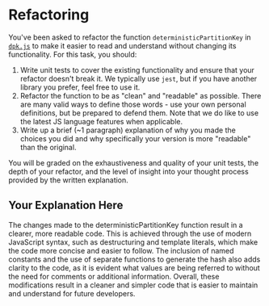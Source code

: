 # Refactoring

You've been asked to refactor the function `deterministicPartitionKey` in [`dpk.js`](dpk.js) to make it easier to read and understand without changing its functionality. For this task, you should:

1. Write unit tests to cover the existing functionality and ensure that your refactor doesn't break it. We typically use `jest`, but if you have another library you prefer, feel free to use it.
2. Refactor the function to be as "clean" and "readable" as possible. There are many valid ways to define those words - use your own personal definitions, but be prepared to defend them. Note that we do like to use the latest JS language features when applicable.
3. Write up a brief (~1 paragraph) explanation of why you made the choices you did and why specifically your version is more "readable" than the original.

You will be graded on the exhaustiveness and quality of your unit tests, the depth of your refactor, and the level of insight into your thought process provided by the written explanation.

## Your Explanation Here
The changes made to the deterministicPartitionKey function result in a clearer, more readable code. This is achieved through the use of modern JavaScript syntax, such as destructuring and template literals, which make the code more concise and easier to follow. The inclusion of named constants and the use of separate functions to generate the hash also adds clarity to the code, as it is evident what values are being referred to without the need for comments or additional information. Overall, these modifications result in a cleaner and simpler code that is easier to maintain and understand for future developers.
